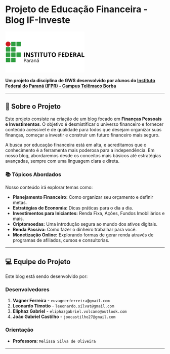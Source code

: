 # Projeto de Educação Financeira - Blog IF-Investe

<img src="img/logoif.png" alt="IFPR Logo" width="250" />

**Um projeto da disciplina de GWS desenvolvido por alunos do [Instituto Federal do Paraná (IFPR) - Campus Telêmaco Borba](https://telemaco.ifpr.edu.br/)**

---

## 🚀 Sobre o Projeto

Este projeto consiste na criação de um blog focado em **Finanças Pessoais e Investimentos**. O objetivo é desmistificar o universo financeiro e fornecer conteúdo acessível e de qualidade para todos que desejam organizar suas finanças, começar a investir e construir um futuro financeiro mais seguro.

A busca por educação financeira está em alta, e acreditamos que o conhecimento é a ferramenta mais poderosa para a independência. Em nosso blog, abordaremos desde os conceitos mais básicos até estratégias avançadas, sempre com uma linguagem clara e direta.

### 📚 Tópicos Abordados

Nosso conteúdo irá explorar temas como:

* **Planejamento Financeiro:** Como organizar seu orçamento e definir metas.
* **Estratégias de Economia:** Dicas práticas para o dia a dia.
* **Investimentos para Iniciantes:** Renda Fixa, Ações, Fundos Imobiliários e mais.
* **Criptomoedas:** Uma introdução segura ao mundo dos ativos digitais.
* **Renda Passiva:** Como fazer o dinheiro trabalhar para você.
* **Monetização Online:** Explorando formas de gerar renda através de programas de afiliados, cursos e consultorias.

---

## 💻 Equipe do Projeto

Este blog está sendo desenvolvido por:

### Desenvolvedores

1.  **Vagner Ferreira** - `euvagnerferreira@gmail.com`
2.  **Leonardo Timotio** - `leeonardo.silvat@gmail.com`
3.  **Eliphaz Gabriel** - `eliphazgabriel.volcano@outlook.com`
4.  **João Gabriel Castilho** - `joocastilho27@gmail.com`

### Orientação

* **Professora:** `Melissa Silva de Oliveira`

---
